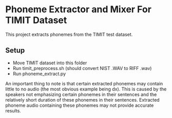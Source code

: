 # Phoneme Extractor and Mixer For TIMIT Dataset
This project extracts phonemes from the TIMIT test dataset.

## Setup
- Move TIMIT dataset into this folder
- Run timit_preprocess.sh (should convert NIST .WAV to RIFF .wav)
- Run phoneme_extract.py

An important thing to note is that certain extracted phonemes may contain little to no audio (the most obvious example being dx). This is caused by the speakers not emphasizing certain phonemes in their sentences and the relatively short duration of these phonemes in their sentences. Extracted phoneme audio containing these phonemes may not provide accurate results.
